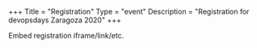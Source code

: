 +++
Title = "Registration"
Type = "event"
Description = "Registration for devopsdays Zaragoza 2020"
+++

<div style="width:100%; text-align:left;">

Embed registration iframe/link/etc.
</div></div>
</div>
